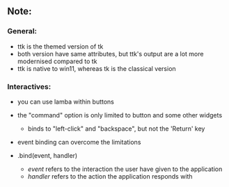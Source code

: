 ## Note:
### General:
- ttk is the themed version of tk
- both version have same attributes, but ttk's output are a lot more modernised compared to tk
- ttk is native to win11, whereas tk is the classical version

### Interactives:
- you can use lamba within buttons
- the "command" option is only limited to button and some other widgets
    - binds to "left-click" and "backspace", but not the 'Return' key
- event binding can overcome the limitations

- .bind(event, handler)
    - *event* refers to the interaction the user have given to the application
    - *handler* refers to the action the application responds with

